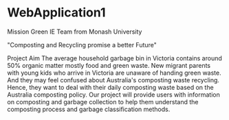# WebApplication1

Mission Green
IE Team from Monash University

"Composting and Recycling promise a better Future"

Project Aim
The average household garbage bin in Victoria contains around 50% organic matter mostly food and green waste. 
New migrant parents with young kids who arrive in Victoria are unaware of handing green waste.
And they may feel confused about Australia's composting waste recycling. 
Hence, they want to deal with their daily composting waste based on the Australia composting policy.
Our project will provide users with information on composting and garbage collection to help them understand the composting process and garbage classification methods.
